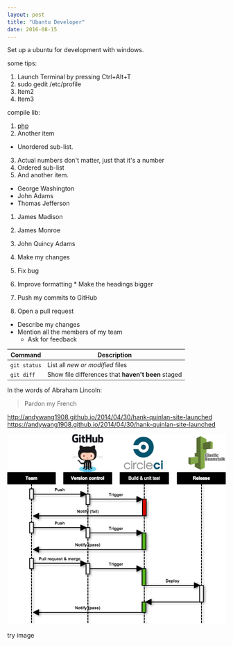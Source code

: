 ```yaml
---
layout: post
title: "Ubantu Developer"
date: 2016-08-15
---
```


Set up a ubuntu for development with windows.
	
some tips:

1. Launch Terminal by pressing Ctrl+Alt+T
2. sudo gedit /etc/profile
4. Item2
2. Item3

compile lib:

1. [php](http://jekyllrb.com)
2. Another item
  * Unordered sub-list. 
3. Actual numbers don't matter, just that it's a number
  1. Ordered sub-list
4. And another item.

- George Washington
- John Adams
- Thomas Jefferson

1. James Madison
2. James Monroe
5. John Quincy Adams

1. Make my changes
  1. Fix bug
  2. Improve formatting
    * Make the headings bigger
2. Push my commits to GitHub
3. Open a pull request
  * Describe my changes
  * Mention all the members of my team
    * Ask for feedback

| Command | Description |
| --- | --- |
| `git status` | List all *new or modified* files |
| `git diff` | Show file differences that **haven't been** staged |

In the words of Abraham Lincoln:

> Pardon my French

http://andywang1908.github.io/2014/04/30/hank-quinlan-site-launched
https://andywang1908.github.io/2014/04/30/hank-quinlan-site-launched

<img src='/images/2016-08-04-CI.png'/>

try image
